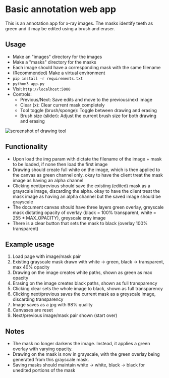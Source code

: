 # Basic annotation web app

This is an annotation app for x-ray images. The masks identify teeth as green and it may be edited using a brush and eraser.

## Usage
- Make an "images" directory for the images
- Make a "masks" directory for the masks
- Each image should have a corresponding mask with the same filename
- (Recommended) Make a virtual environment
- `pip install -r requirements.txt`
- `python3 app.py`
- Visit `http://localhost:5000`
- Controls:
    - Previous/Next: Save edits and move to the previous/next image
    - Clear (x): Clear current mask completely
    - Tool toggle (brush/sponge): Toggle between drawing and erasing
    - Brush size (slider): Adjust the current brush size for both drawing and erasing

![screenshot of drawing tool](screenshot.png)


## Functionality
- Upon load the img param with dictate the filename of the image + mask to be loaded, if none then load the first image
- Drawing should create full white on the image, which is then applied to the canvas as green channel only. okay to have the client treat the mask image as having an alpha channel
- Clicking next/previous should save the existing (edited) mask as a grayscale image, discarding the alpha. okay to have the client treat the mask image as having an alpha channel but the saved image should be grayscale
- The document canvas should have three layers green overlay, greyscale mask dictating opacity of overlay (black = 100% transparent, white = 255 * MAX_OPACITY), greyscale xray image
- There is a clear button that sets the mask to black (overlay 100% transparent)

## Example usage
1. Load page with image/mask pair
2. Existing grayscale mask drawn with white -> green, black -> transparent, max 40% opacity
3. Drawing on the image creates white paths, shown as green as max opacity
4. Erasing on the image creates black paths, shown as full transparency
5. Clicking clear sets the whole image to black, shown as full transparency
6. Clicking next/previous saves the current mask as a greyscale image, discarding transparency
7. Image saves as a jpg with 98% quality
8. Canvases are reset
9. Next/previous image/mask pair shown (start over)

## Notes
- The mask no longer darkens the image. Instead, it applies a green overlay with varying opacity.
- Drawing on the mask is now in grayscale, with the green overlay being generated from this grayscale mask.
- Saving masks should maintain white -> white, black -> black for unedited portions of the mask
